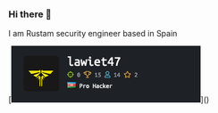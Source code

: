 ### Hi there 👋

<!--
**lawiet47/lawiet47** is a ✨ _special_ ✨ repository because its `README.md` (this file) appears on your GitHub profile.
-->

I am Rustam security engineer based in Spain


[![badge](./images/rustamhtb.png)](<script src="https://www.hackthebox.eu/badge/54246"></script>)
